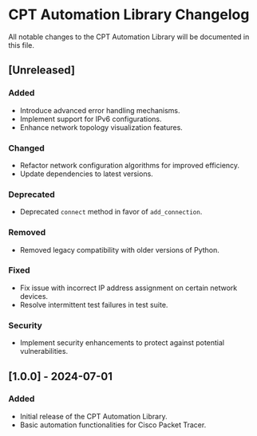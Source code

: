 # CPT Automation Library Changelog

All notable changes to the CPT Automation Library will be documented in this file.

## [Unreleased]

### Added
- Introduce advanced error handling mechanisms.
- Implement support for IPv6 configurations.
- Enhance network topology visualization features.

### Changed
- Refactor network configuration algorithms for improved efficiency.
- Update dependencies to latest versions.

### Deprecated
- Deprecated `connect` method in favor of `add_connection`.

### Removed
- Removed legacy compatibility with older versions of Python.

### Fixed
- Fix issue with incorrect IP address assignment on certain network devices.
- Resolve intermittent test failures in test suite.

### Security
- Implement security enhancements to protect against potential vulnerabilities.

## [1.0.0] - 2024-07-01

### Added
- Initial release of the CPT Automation Library.
- Basic automation functionalities for Cisco Packet Tracer.
